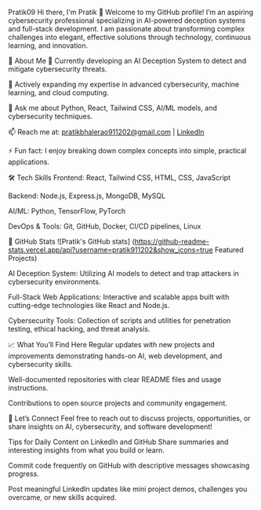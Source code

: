 Pratik09
Hi there, I'm Pratik 👋
Welcome to my GitHub profile! I’m an aspiring cybersecurity professional specializing in AI-powered deception systems and full-stack development. I am passionate about transforming complex challenges into elegant, effective solutions through technology, continuous learning, and innovation.

🚀 About Me
🔭 Currently developing an AI Deception System to detect and mitigate cybersecurity threats.

🌱 Actively expanding my expertise in advanced cybersecurity, machine learning, and cloud computing.

💬 Ask me about Python, React, Tailwind CSS, AI/ML models, and cybersecurity techniques.

📫 Reach me at: pratikbhalerao911202@gmail.com | [LinkedIn](https://www.linkedin.com/in/pratik911202/)

⚡ Fun fact: I enjoy breaking down complex concepts into simple, practical applications.

🛠️ Tech Skills
Frontend: React, Tailwind CSS, HTML, CSS, JavaScript

Backend: Node.js, Express.js, MongoDB, MySQL

AI/ML: Python, TensorFlow, PyTorch

DevOps & Tools: Git, GitHub, Docker, CI/CD pipelines, Linux

🌟 GitHub Stats
![Pratik's GitHub stats] (https://github-readme-stats.vercel.app/api?username=pratik911202&show_icons=true Featured Projects)

AI Deception System: Utilizing AI models to detect and trap attackers in cybersecurity environments.

Full-Stack Web Applications: Interactive and scalable apps built with cutting-edge technologies like React and Node.js.

Cybersecurity Tools: Collection of scripts and utilities for penetration testing, ethical hacking, and threat analysis.

📈 What You’ll Find Here
Regular updates with new projects and improvements demonstrating hands-on AI, web development, and cybersecurity skills.

Well-documented repositories with clear README files and usage instructions.

Contributions to open source projects and community engagement.

💬 Let’s Connect
Feel free to reach out to discuss projects, opportunities, or share insights on AI, cybersecurity, and software development!

Tips for Daily Content on LinkedIn and GitHub
Share summaries and interesting insights from what you build or learn.

Commit code frequently on GitHub with descriptive messages showcasing progress.

Post meaningful LinkedIn updates like mini project demos, challenges you overcame, or new skills acquired.
